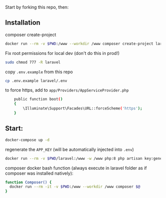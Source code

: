 Start by forking this repo, then:

## Installation

composer create-project
```bash
docker run --rm -v $PWD:/www --workdir /www composer create-project laravel/laravel laravel
```

Fix root permissions for local dev (don't do this in prod!)

```bash
sudo chmod 777 -R laravel
```

copy `.env.example` from this repo
```bash
cp .env.example laravel/.env
```

to force https, add to `app/Providers/AppServiceProvider.php`
```bash
    public function boot()
    {
        \Illuminate\Support\Facades\URL::forceScheme('https');
    }
```

## Start:

```bash
docker-compose up -d
```

regenerate the `APP_KEY` (will be automatically injected into `.env`)

```bash
docker run --rm -v $PWD/laravel:/www -w /www php:8 php artisan key:generate
```

composer docker bash function (always execute in laravel folder as if composer was installed natively):
```bash
function Composer() {
  docker run --rm -it -v $PWD:/www --workdir /www composer $@
}
```


